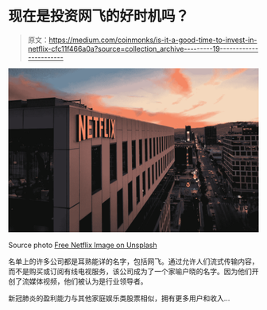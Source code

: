 # 现在是投资网飞的好时机吗？

> 原文：<https://medium.com/coinmonks/is-it-a-good-time-to-invest-in-netflix-cfc11f466a0a?source=collection_archive---------19----------------------->

![](img/32742f4563ed4e0bff19898a6a5014c4.png)

Source photo [Free Netflix Image on Unsplash](https://unsplash.com/photos/lI7dlA5VBp8)

名单上的许多公司都是耳熟能详的名字，包括网飞。通过允许人们流式传输内容，而不是购买或订阅有线电视服务，该公司成为了一个家喻户晓的名字。因为他们开创了流媒体视频，他们被认为是行业领导者。

新冠肺炎的盈利能力与其他家庭娱乐类股票相似，拥有更多用户和收入…